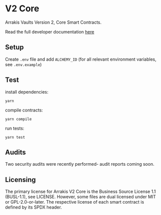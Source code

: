 # V2 Core

Arrakis Vaults Version 2, Core Smart Contracts.

Read the full developer documentation [here](https://docs.arrakis.fi/developer-docs)

## Setup

Create `.env` file and add `ALCHEMY_ID` (for all relevant environment variables, see `.env.example`)

## Test

install dependencies:

```
yarn
```

compile contracts:

```
yarn compile
```

run tests:

```
yarn test
```

## Audits

Two security audits were recently performed- audit reports coming soon.

## Licensing

The primary license for Arrakis V2 Core is the Business Source License 1.1 (BUSL-1.1), see LICENSE. However, some files are dual licensed under MIT or GPL-2.0-or-later. The respective license of each smart contract is defined by its SPDX header.
